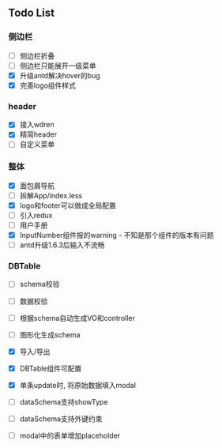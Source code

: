 ## Todo List

### 侧边栏

- [ ] 侧边栏折叠
- [ ] 侧边栏只能展开一级菜单
- [x] 升级antd解决hover的bug
- [x] 完善logo组件样式

### header

- [x] 接入wdren
- [x] 精简header
- [ ] 自定义菜单

### 整体

- [x] 面包屑导航
- [ ] 拆解App/index.less
- [x] logo和footer可以做成全局配置
- [ ] 引入redux
- [ ] 用户手册
- [x] InputNumber组件报的warning - 不知是那个组件的版本有问题
- [ ] antd升级1.6.3后输入不流畅

### DBTable

- [ ] schema校验
- [ ] 数据校验
- [ ] 根据schema自动生成VO和controller
- [ ] 图形化生成schema
- [x] 导入/导出
- [x] DBTable组件可配置
- [x] 单条update时, 将原始数据填入modal
- [ ] dataSchema支持showType
- [ ] dataSchema支持外键约束
- [ ] modal中的表单增加placeholder

